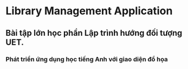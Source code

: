 # **Library Management Application**

## Bài tập lớn học phần Lập trình hướng đối tượng UET.

### Phát triển ứng dụng học tiếng Anh với giao diện đồ họa